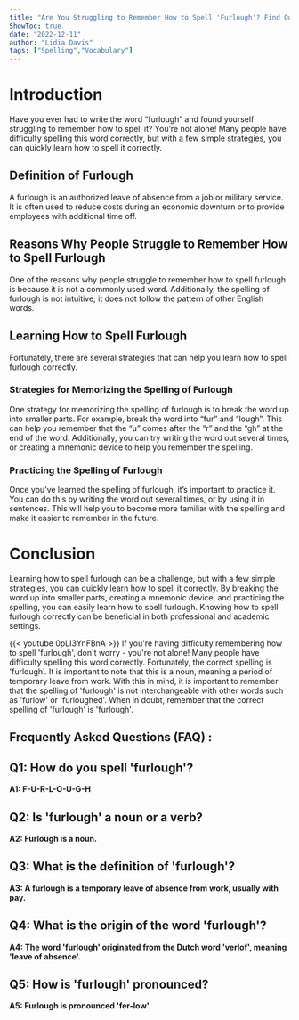 ```yaml
---
title: "Are You Struggling to Remember How to Spell 'Furlough'? Find Out Now!"
ShowToc: true 
date: "2022-12-11"
author: "Lidia Davis" 
tags: ["Spelling","Vocabulary"]
---
```

# Introduction

Have you ever had to write the word “furlough” and found yourself struggling to remember how to spell it? You’re not alone! Many people have difficulty spelling this word correctly, but with a few simple strategies, you can quickly learn how to spell it correctly. 

## Definition of Furlough

A furlough is an authorized leave of absence from a job or military service. It is often used to reduce costs during an economic downturn or to provide employees with additional time off. 

## Reasons Why People Struggle to Remember How to Spell Furlough

One of the reasons why people struggle to remember how to spell furlough is because it is not a commonly used word. Additionally, the spelling of furlough is not intuitive; it does not follow the pattern of other English words. 

## Learning How to Spell Furlough

Fortunately, there are several strategies that can help you learn how to spell furlough correctly.

### Strategies for Memorizing the Spelling of Furlough

One strategy for memorizing the spelling of furlough is to break the word up into smaller parts. For example, break the word into “fur” and “lough”. This can help you remember that the “u” comes after the “r” and the “gh” at the end of the word. Additionally, you can try writing the word out several times, or creating a mnemonic device to help you remember the spelling. 

### Practicing the Spelling of Furlough

Once you’ve learned the spelling of furlough, it’s important to practice it. You can do this by writing the word out several times, or by using it in sentences. This will help you to become more familiar with the spelling and make it easier to remember in the future. 

# Conclusion

Learning how to spell furlough can be a challenge, but with a few simple strategies, you can quickly learn how to spell it correctly. By breaking the word up into smaller parts, creating a mnemonic device, and practicing the spelling, you can easily learn how to spell furlough. Knowing how to spell furlough correctly can be beneficial in both professional and academic settings.

{{< youtube 0pLI3YnFBnA >}} 
If you're having difficulty remembering how to spell 'furlough', don't worry - you're not alone! Many people have difficulty spelling this word correctly. Fortunately, the correct spelling is 'furlough'. It is important to note that this is a noun, meaning a period of temporary leave from work. With this in mind, it is important to remember that the spelling of 'furlough' is not interchangeable with other words such as 'furlow' or 'furloughed'. When in doubt, remember that the correct spelling of 'furlough' is 'furlough'.

## Frequently Asked Questions (FAQ) :
## Q1: How do you spell 'furlough'?
**A1: F-U-R-L-O-U-G-H**

## Q2: Is 'furlough' a noun or a verb?
**A2: Furlough is a noun.**

## Q3: What is the definition of 'furlough'?
**A3: A furlough is a temporary leave of absence from work, usually with pay.**

## Q4: What is the origin of the word 'furlough'?
**A4: The word 'furlough' originated from the Dutch word 'verlof', meaning 'leave of absence'.**

## Q5: How is 'furlough' pronounced?
**A5: Furlough is pronounced 'fer-low'.**





